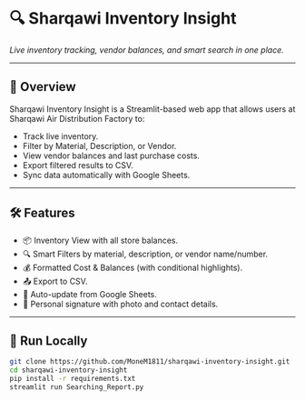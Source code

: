 # 🔍 Sharqawi Inventory Insight

*Live inventory tracking, vendor balances, and smart search in one place.*

---

## 🚀 Overview
Sharqawi Inventory Insight is a Streamlit-based web app that allows users at Sharqawi Air Distribution Factory to:
- Track live inventory.
- Filter by Material, Description, or Vendor.
- View vendor balances and last purchase costs.
- Export filtered results to CSV.
- Sync data automatically with Google Sheets.

---

## 🛠️ Features
- 📦 Inventory View with all store balances.
- 🔍 Smart Filters by material, description, or vendor name/number.
- 💰 Formatted Cost & Balances (with conditional highlights).
- 📤 Export to CSV.
- 🔄 Auto-update from Google Sheets.
- 👤 Personal signature with photo and contact details.

---

## 📂 Run Locally
```bash
git clone https://github.com/MoneM1811/sharqawi-inventory-insight.git
cd sharqawi-inventory-insight
pip install -r requirements.txt
streamlit run Searching_Report.py
